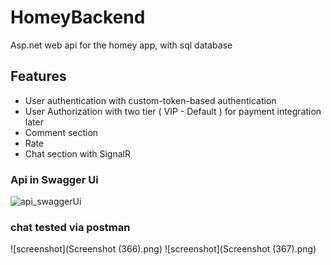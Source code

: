 # HomeyBackend
Asp.net web api for the homey app, with sql database
## Features
* User authentication with custom-token-based authentication
* User Authorization with two tier ( VIP - Default ) for payment integration later
* Comment section
* Rate
* Chat section with SignalR
### Api in Swagger Ui
![api_swaggerUi](https://github.com/user-attachments/assets/1d51d5a7-7333-4bae-b597-c4d45534f20a)
### chat tested via postman
![screenshot](Screenshot (366).png)
![screenshot](Screenshot (367).png)
